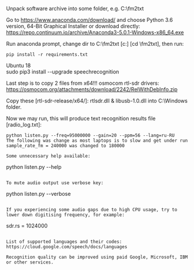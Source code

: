 Unpack software archive into some folder, e.g. C:\fm2txt

Go to https://www.anaconda.com/download/ and choose Python 3.6 version, 64-Bit Graphical Installer
or download directly: https://repo.continuum.io/archive/Anaconda3-5.0.1-Windows-x86_64.exe

Run anaconda prompt, change dir to C:\fm2txt [c:] [cd \fm2txt], then run:
```
pip install -r requirements.txt
```
Ubuntu 18 <br>
sudo pip3 install --upgrade speechrecognition<br>


Last step is to copy 2 files from x64!!! osmocom rtl-sdr drivers: https://osmocom.org/attachments/download/2242/RelWithDebInfo.zip

Copy these [rtl-sdr-release/x64/]: rtlsdr.dll & libusb-1.0.dll into C:\Windows folder.

Now we may run, this will produce text recognition results file [radio_log.txt]:
```
python listen.py --freq=95000000 --gain=20 --ppm=56 --lang=ru-RU
The following was change as most laptops is to slow and get under run
sample_rate_fm = 240000 was changed to 180000

Some unnecessary help available:
```
python listen.py --help
```

To mute audio output use verbose key:
```
python listen.py --verbose
```

If you experiencing some audio gaps due to high CPU usage, try to lower down digitising frequency, for example:
```
sdr.rs = 1024000
```

List of supported languages and their codes: https://cloud.google.com/speech/docs/languages

Recognition quality can be improved using paid Google, Microsoft, IBM or other services.
